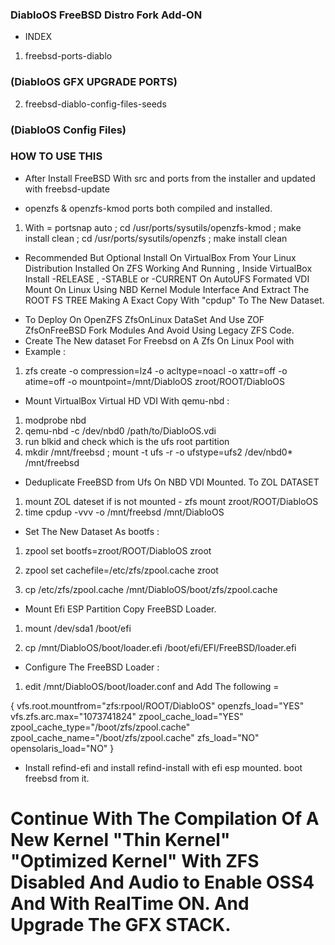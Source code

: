 ### DiabloOS FreeBSD Distro Fork Add-ON ###
* INDEX
1. freebsd-ports-diablo
### (DiabloOS GFX UPGRADE PORTS) ###
2. freebsd-diablo-config-files-seeds
### (DiabloOS Config Files) ###

### HOW TO USE THIS ###
- After Install FreeBSD With src and ports from the installer and updated with freebsd-update 

- openzfs & openzfs-kmod ports both compiled and installed.
1. With = portsnap auto ; cd /usr/ports/sysutils/openzfs-kmod ; make install clean ; cd /usr/ports/sysutils/openzfs ; make install clean

* Recommended But Optional Install On VirtualBox From Your Linux Distribution Installed On ZFS Working And Running , Inside VirtualBox Install -RELEASE , -STABLE or -CURRENT On AutoUFS Formated VDI Mount On Linux Using NBD Kernel Module Interface And Extract The ROOT FS TREE Making A Exact Copy With "cpdup" To The New Dataset.  

- To Deploy On OpenZFS ZfsOnLinux DataSet And Use ZOF ZfsOnFreeBSD Fork Modules And Avoid Using Legacy ZFS Code.
- Create The New dataset For Freebsd on A Zfs On Linux Pool with 
- Example : 

1. zfs create -o compression=lz4 -o acltype=noacl -o xattr=off -o atime=off -o mountpoint=/mnt/DiabloOS zroot/ROOT/DiabloOS

- Mount VirtualBox Virtual HD VDI With qemu-nbd :
1. modprobe nbd
2. qemu-nbd -c /dev/nbd0 /path/to/DiabloOS.vdi
3. run blkid and check which is the ufs root partition
4. mkdir /mnt/freebsd ; mount -t ufs -r -o ufstype=ufs2 /dev/nbd0* /mnt/freebsd

- Deduplicate FreeBSD from Ufs On NBD VDI Mounted. To ZOL DATASET
1. mount ZOL dateset if is not mounted - zfs mount zroot/ROOT/DiabloOS
2. time cpdup -vvv -o /mnt/freebsd /mnt/DiabloOS 

- Set The New Dataset As bootfs :

1. zpool set bootfs=zroot/ROOT/DiabloOS zroot

2. zpool set cachefile=/etc/zfs/zpool.cache zroot

3. cp /etc/zfs/zpool.cache /mnt/DiabloOS/boot/zfs/zpool.cache

- Mount Efi ESP Partition Copy FreeBSD Loader.

1. mount /dev/sda1 /boot/efi 

2. cp /mnt/DiabloOS/boot/loader.efi /boot/efi/EFI/FreeBSD/loader.efi

- Configure The FreeBSD Loader :
1. edit /mnt/DiabloOS/boot/loader.conf and Add The following = 

{
vfs.root.mountfrom="zfs:rpool/ROOT/DiabloOS"
openzfs_load="YES"
vfs.zfs.arc.max="1073741824"
zpool_cache_load="YES"
zpool_cache_type="/boot/zfs/zpool.cache"
zpool_cache_name="/boot/zfs/zpool.cache"
zfs_load="NO"
opensolaris_load="NO"
}

- Install refind-efi and install refind-install with efi esp mounted. boot freebsd from it.

# Continue With The Compilation Of A New Kernel "Thin Kernel" "Optimized Kernel" With ZFS Disabled And Audio to Enable OSS4 And With RealTime ON. And Upgrade The GFX STACK.






